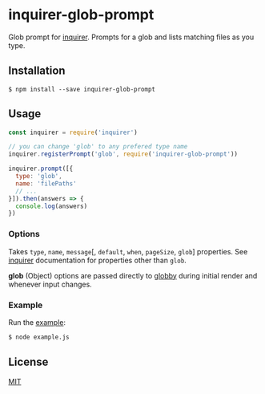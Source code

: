 # inquirer-glob-prompt

Glob prompt for [inquirer](https://github.com/SBoudrias/Inquirer.js#readme). Prompts for a glob and lists
matching files as you type.

## Installation

``` shell
$ npm install --save inquirer-glob-prompt
```

## Usage

``` javascript
const inquirer = require('inquirer')

// you can change 'glob' to any prefered type name
inquirer.registerPrompt('glob', require('inquirer-glob-prompt'))

inquirer.prompt([{
  type: 'glob',
  name: 'filePaths'
  // ...
}]).then(answers => {
  console.log(answers)
})
```

### Options

Takes `type`, `name`, `message`[, `default`, `when`, `pageSize`, `glob`] properties. See
[inquirer](https://github.com/SBoudrias/Inquirer.js#question) documentation for properties other than `glob`.

**glob** (Object) options are passed directly to [globby](https://github.com/sindresorhus/globby#readme)
during initial render and whenever input changes.

### Example

Run the [example](./example.js):

``` sh
$ node example.js
```

## License

[MIT](./LICENSE)
